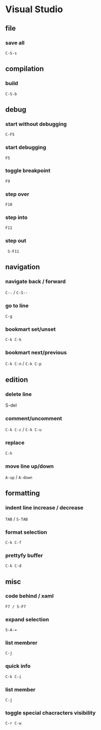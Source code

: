 # Visual Studio

## file 

### save all
`C-S-s`

## compilation

### build
`C-S-b`

## debug

### start without debugging
`C-F5`

### start debugging
`F5`

### toggle breakpoint
`F9`

### step over
`F10`

### step into
`F11`

### step out
`
S-F11`

## navigation

### navigate back / forward
`C--` / `C-S--`

### go to line
`C-g`

### bookmart set/unset
`C-k C-k`

### bookmart next/previous
`C-k C-n` / `C-k C-p`

## edition

### delete line
S-del

### comment/uncomment
`C-k C-c` / `C-k C-u`

### replace
`C-h`

### move line up/down
`A-up` / `A-down`

## formatting

### indent line increase / decrease
`TAB` / `S-TAB`

### format selection
`C-k C-f`

### prettyfy buffer
`C-k C-d`

## misc

### code behind / xaml
`F7 / S-F7`

### expand selection
`S-A-=`

### list membrer
`C-j`

### quick info
`C-k C-i`

### list member
`C-j`

### toggle special chacracters visibility
`C-r C-w`

